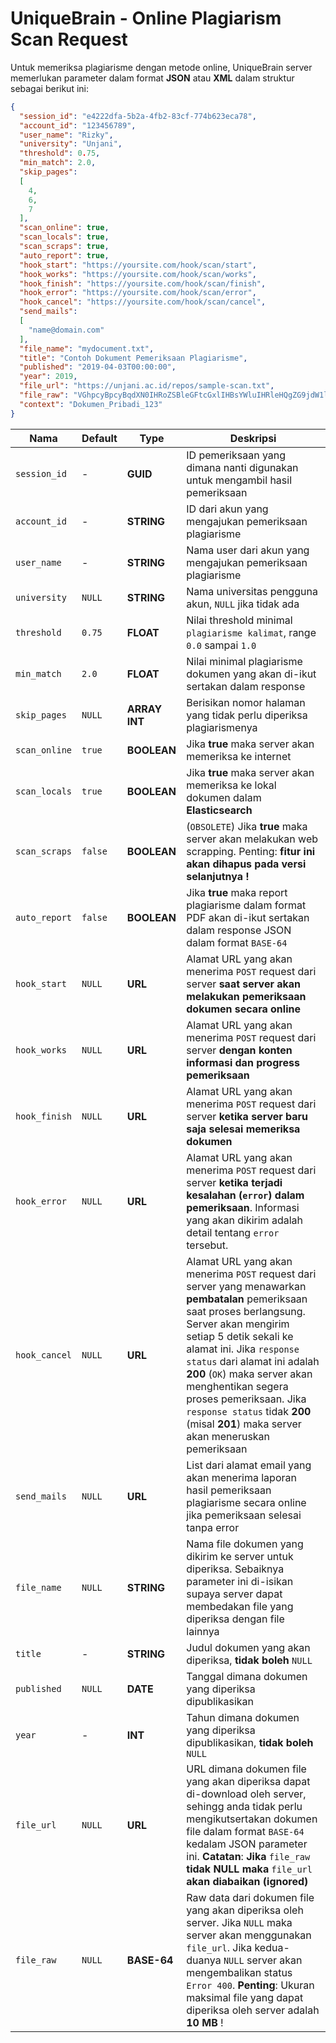 # UniqueBrain - Online Plagiarism Scan Request

Untuk memeriksa plagiarisme dengan metode online, UniqueBrain server memerlukan parameter dalam format **JSON** atau **XML** dalam struktur sebagai berikut ini:

```JSON
{
  "session_id": "e4222dfa-5b2a-4fb2-83cf-774b623eca78",
  "account_id": "123456789",
  "user_name": "Rizky",
  "university": "Unjani",
  "threshold": 0.75,
  "min_match": 2.0,
  "skip_pages": 
  [
    4,
    6,
    7
  ],
  "scan_online": true,
  "scan_locals": true,
  "scan_scraps": true,
  "auto_report": true,
  "hook_start": "https://yoursite.com/hook/scan/start",
  "hook_works": "https://yoursite.com/hook/scan/works",
  "hook_finish": "https://yoursite.com/hook/scan/finish",
  "hook_error": "https://yoursite.com/hook/scan/error",
  "hook_cancel": "https://yoursite.com/hook/scan/cancel",
  "send_mails": 
  [
    "name@domain.com"
  ],
  "file_name": "mydocument.txt",
  "title": "Contoh Dokument Pemeriksaan Plagiarisme",
  "published": "2019-04-03T00:00:00",
  "year": 2019,
  "file_url": "https://unjani.ac.id/repos/sample-scan.txt",
  "file_raw": "VGhpcyBpcyBqdXN0IHRoZSBleGFtcGxlIHBsYWluIHRleHQgZG9jdW1lbnQgY29udGVudHMu",
  "context": "Dokumen_Pribadi_123"
}
```

Nama | Default | Type | Deskripsi
-------------- | ------- | ---- | ---------
`session_id` | - | **GUID** | ID pemeriksaan yang dimana nanti digunakan untuk mengambil hasil pemeriksaan
`account_id` | - | **STRING** | ID dari akun yang mengajukan pemeriksaan plagiarisme
`user_name` | - | **STRING** | Nama user dari akun yang mengajukan pemeriksaan plagiarisme
`university` | `NULL` | **STRING** | Nama universitas pengguna akun, `NULL` jika tidak ada
`threshold` | `0.75` | **FLOAT** | Nilai threshold minimal `plagiarisme kalimat`, range `0.0` sampai `1.0`
`min_match` | `2.0` | **FLOAT** | Nilai minimal plagiarisme dokumen yang akan di-ikut sertakan dalam response
`skip_pages` | `NULL` | **ARRAY INT** | Berisikan nomor halaman yang tidak perlu diperiksa plagiarismenya
`scan_online` | `true` | **BOOLEAN** | Jika **true** maka server akan memeriksa ke internet
`scan_locals` | `true` | **BOOLEAN** | Jika **true** maka server akan memeriksa ke lokal dokumen dalam **Elasticsearch**
`scan_scraps` | `false` | **BOOLEAN** | (`OBSOLETE`) Jika **true** maka server akan melakukan web scrapping. Penting: **fitur ini akan dihapus pada versi selanjutnya !**
`auto_report` | `false` | **BOOLEAN** | Jika **true** maka report plagiarisme dalam format PDF akan di-ikut sertakan dalam response JSON dalam format `BASE-64`
`hook_start` | `NULL` | **URL** | Alamat URL yang akan menerima `POST` request dari server **saat server akan melakukan pemeriksaan dokumen secara online**
`hook_works` | `NULL` | **URL** | Alamat URL yang akan menerima `POST` request dari server **dengan konten informasi dan progress pemeriksaan**
`hook_finish` | `NULL` | **URL** | Alamat URL yang akan menerima `POST` request dari server **ketika server baru saja selesai memeriksa dokumen**
`hook_error` | `NULL` | **URL** | Alamat URL yang akan menerima `POST` request dari server **ketika terjadi kesalahan (`error`) dalam pemeriksaan**. Informasi yang akan dikirim adalah detail tentang `error` tersebut.
`hook_cancel` | `NULL` | **URL** | Alamat URL yang akan menerima `POST` request dari server yang menawarkan **pembatalan** pemeriksaan saat proses berlangsung. Server akan mengirim setiap 5 detik sekali ke alamat ini. Jika `response status` dari alamat ini adalah **200** (`OK`) maka server akan menghentikan segera proses pemeriksaan. Jika `response status` tidak **200** (misal **201**) maka server akan meneruskan pemeriksaan
`send_mails` | `NULL` | **URL** | List dari alamat email yang akan menerima laporan hasil pemeriksaan plagiarisme secara online jika pemeriksaan selesai tanpa error
`file_name` | `NULL` | **STRING** | Nama file dokumen yang dikirim ke server untuk diperiksa. Sebaiknya parameter ini di-isikan supaya server dapat membedakan file yang diperiksa dengan file lainnya
`title` | - | **STRING** | Judul dokumen yang akan diperiksa, **tidak boleh** `NULL`
`published` | `NULL` | **DATE** | Tanggal dimana dokumen yang diperiksa dipublikasikan
`year` | - | **INT** | Tahun dimana dokumen yang diperiksa dipublikasikan, **tidak boleh** `NULL`
`file_url` | `NULL` | **URL** | URL dimana dokumen file yang akan diperiksa dapat di-download oleh server, sehingg anda tidak perlu mengikutsertakan dokumen file dalam format `BASE-64` kedalam JSON parameter ini. **Catatan**: **Jika** `file_raw` **tidak NULL maka** `file_url` **akan diabaikan (ignored)**
`file_raw` | `NULL` | **BASE-64** | Raw data dari dokumen file yang akan diperiksa oleh server. Jika `NULL` maka server akan menggunakan `file_url`. Jika kedua-duanya `NULL` server akan mengembalikan status `Error 400`. **Penting**: Ukuran maksimal file yang dapat diperiksa oleh server adalah **10 MB** !

